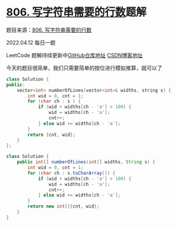 # [806. 写字符串需要的行数](https://leetcode-cn.com/problems/number-of-lines-to-write-string/)题解

题目来源：[806. 写字符串需要的行数](https://leetcode-cn.com/problems/number-of-lines-to-write-string/)

2022.04.12 每日一题

LeetCode 题解持续更新中[GitHub仓库地址](https://github.com/SleepingXiaoming/LeetCode-Problem-Solution.git) [CSDN博客地址](https://blog.csdn.net/qq_46176960/category_11617162.html)

今天的题目很简单，我们只需要简单的按位进行模拟推算，就可以了

```C++ [ ]
class Solution {
public:
    vector<int> numberOfLines(vector<int>& widths, string s) {
        int wid = 0, cnt = 1;
        for (char ch : s ) {
            if (wid + widths[ch - 'a'] > 100) {
                wid = widths[ch - 'a'];
                cnt++;
            } else wid += widths[ch - 'a'];
        }
        return {cnt, wid};
    }
};
```

```Java [ ]
class Solution {
    public int[] numberOfLines(int[] widths, String s) {
        int wid = 0, cnt = 1;
        for (char ch : s.toCharArray()) {
            if (wid + widths[ch - 'a'] > 100) {
                wid = widths[ch - 'a'];
                cnt++;
            } else wid += widths[ch - 'a'];
        }
        return new int[]{cnt, wid};
    }
}
```

